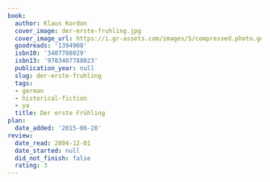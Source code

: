 ```yaml
---
book:
  author: Klaus Kordon
  cover_image: der-erste-fruhling.jpg
  cover_image_url: https://i.gr-assets.com/images/S/compressed.photo.goodreads.com/books/1183253683l/1394908.jpg
  goodreads: '1394908'
  isbn10: '3407788029'
  isbn13: '9783407788023'
  publication_year: null
  slug: der-erste-fruhling
  tags:
  - german
  - historical-fiction
  - ya
  title: Der erste Frühling
plan:
  date_added: '2015-06-28'
review:
  date_read: 2004-12-01
  date_started: null
  did_not_finish: false
  rating: 3
---
```

